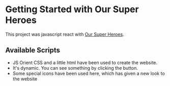 # Getting Started with Our Super Heroes

This project was javascript react with [Our Super Heroes](https://our-super-heroes.netlify.app/).

## Available Scripts
- JS Orient CSS and a little html have been used to create the website.
- It's dynamic. You can see something by clicking the button.
- Some special icons have been used here, which has given a new look to the website